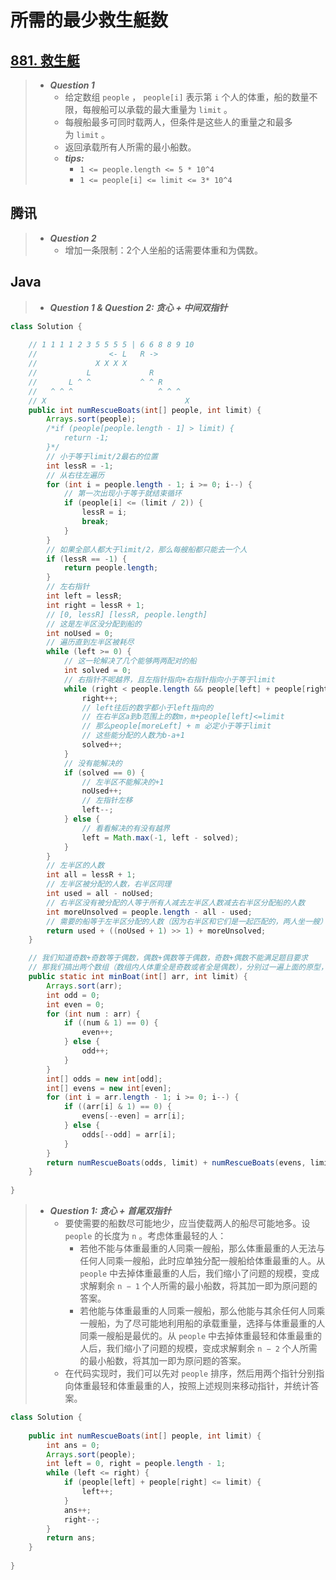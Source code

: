 # 所需的最少救生艇数

## [881. 救生艇](https://leetcode.cn/problems/boats-to-save-people/)

> - ***Question 1***
>   - 给定数组 `people` ， `people[i]` 表示第 `i` 个人的体重，船的数量不限，每艘船可以承载的最大重量为 `limit` 。
>   - 每艘船最多可同时载两人，但条件是这些人的重量之和最多为 `limit` 。
>   - 返回承载所有人所需的最小船数。
>   - ***tips:***
>     - `1 <= people.length <= 5 * 10^4`
>     - `1 <= people[i] <= limit <= 3* 10^4`

## 腾讯

> - ***Question 2***
>   - 增加一条限制：2个人坐船的话需要体重和为偶数。

## Java

> - ***Question 1 & Question 2: 贪心 + 中间双指针***

```java
class Solution {
    
    // 1 1 1 1 2 3 5 5 5 5 | 6 6 8 8 9 10
    //                <- L   R ->
    //             X X X X
    //           L             R
    //       L ^ ^           ^ ^ R
    //   ^ ^ ^                   ^ ^ ^
    // X                               X
    public int numRescueBoats(int[] people, int limit) {
        Arrays.sort(people);
        /*if (people[people.length - 1] > limit) {
            return -1;
        }*/
        // 小于等于limit/2最右的位置
        int lessR = -1;
        // 从右往左遍历
        for (int i = people.length - 1; i >= 0; i--) {
            // 第一次出现小于等于就结束循环
            if (people[i] <= (limit / 2)) {
                lessR = i;
                break;
            }
        }
        // 如果全部人都大于limit/2，那么每艘船都只能去一个人
        if (lessR == -1) {
            return people.length;
        }
        // 左右指针
        int left = lessR;
        int right = lessR + 1;
        // [0, lessR] [lessR, people.length]
        // 这是左半区没分配到船的
        int noUsed = 0;
        // 遍历直到左半区被耗尽
        while (left >= 0) {
            // 这一轮解决了几个能够两两配对的船
            int solved = 0;
            // 右指针不呢越界，且左指针指向+右指针指向小于等于limit
            while (right < people.length && people[left] + people[right] <= limit) {
                right++;
                // left往后的数字都小于left指向的
                // 在右半区a到b范围上的数m，m+people[left]<=limit
                // 那么people[moreLeft] + m 必定小于等于limit
                // 这些能分配的人数为b-a+1
                solved++;
            }
            // 没有能解决的
            if (solved == 0) {
                // 左半区不能解决的+1
                noUsed++;
                // 左指针左移
                left--;
            } else {
                // 看看解决的有没有越界
                left = Math.max(-1, left - solved);
            }
        }
        // 左半区的人数
        int all = lessR + 1;
        // 左半区被分配的人数，右半区同理
        int used = all - noUsed;
        // 右半区没有被分配的人等于所有人减去左半区人数减去右半区分配船的人数
        int moreUnsolved = people.length - all - used;
        // 需要的船等于左半区分配的人数（因为右半区和它们是一起匹配的，两人坐一艘）加上左半区没有船的人（两两一艘，但考虑到奇数的情况要向上取整）再加上右半区没船的（自己一艘）
        return used + ((noUsed + 1) >> 1) + moreUnsolved;
    }

    // 我们知道奇数+奇数等于偶数，偶数+偶数等于偶数，奇数+偶数不能满足题目要求
    // 那我们搞出两个数组（数组内人体重全是奇数或者全是偶数），分别过一遍上面的原型，最后加起来就是最少船数
    public static int minBoat(int[] arr, int limit) {
        Arrays.sort(arr);
        int odd = 0;
        int even = 0;
        for (int num : arr) {
            if ((num & 1) == 0) {
                even++;
            } else {
                odd++;
            }
        }
        int[] odds = new int[odd];
        int[] evens = new int[even];
        for (int i = arr.length - 1; i >= 0; i--) {
            if ((arr[i] & 1) == 0) {
                evens[--even] = arr[i];
            } else {
                odds[--odd] = arr[i];
            }
        }
        return numRescueBoats(odds, limit) + numRescueBoats(evens, limit);
    }
    
}
```

> - ***Question 1: 贪心 + 首尾双指针***
>   - 要使需要的船数尽可能地少，应当使载两人的船尽可能地多。设 `people` 的长度为 `n` 。考虑体重最轻的人：
>     - 若他不能与体重最重的人同乘一艘船，那么体重最重的人无法与任何人同乘一艘船，此时应单独分配一艘船给体重最重的人。从 `people` 中去掉体重最重的人后，我们缩小了问题的规模，变成求解剩余 `n − 1` 个人所需的最小船数，将其加一即为原问题的答案。
>     - 若他能与体重最重的人同乘一艘船，那么他能与其余任何人同乘一艘船，为了尽可能地利用船的承载重量，选择与体重最重的人同乘一艘船是最优的。从 `people` 中去掉体重最轻和体重最重的人后，我们缩小了问题的规模，变成求解剩余 `n − 2` 个人所需的最小船数，将其加一即为原问题的答案。
>   - 在代码实现时，我们可以先对 `people` 排序，然后用两个指针分别指向体重最轻和体重最重的人，按照上述规则来移动指针，并统计答案。

```java
class Solution {
    
    public int numRescueBoats(int[] people, int limit) {
        int ans = 0;
        Arrays.sort(people);
        int left = 0, right = people.length - 1;
        while (left <= right) {
            if (people[left] + people[right] <= limit) {
                left++;
            }
            ans++;
            right--;
        }
        return ans;
    }
    
}
```
